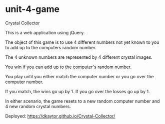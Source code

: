 # unit-4-game
Crystal Collector

This is a web application using jQuery.

The object of this game is to use 4 different numbers not yet known to you to add up to the computers random number.

The 4 unknown numbers are represented by 4 different crystal images.

You win if you can add up to the computer's random number.

You play until you either match the computer number or you go over the computer number.

If you match, the wins go up by 1.
If you go over the losses go up by 1.

In either scenario, the game resets to a new random computer number and
4 new random crystal numbers.

Deployed: https://dkaytor.github.io/Crystal-Collector/
